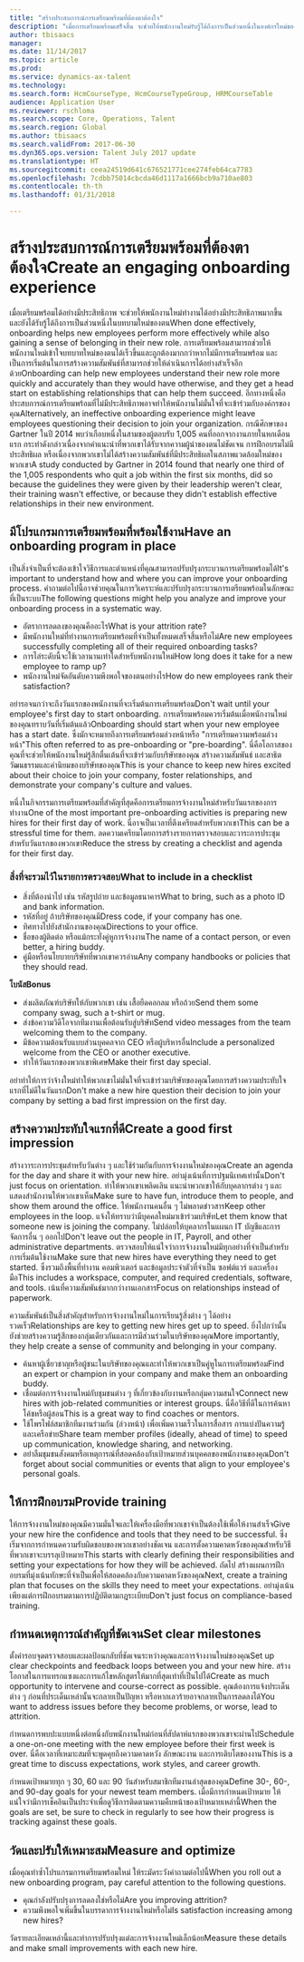 ```yaml
---
title: "สร้างประสบการณ์การเตรียมพร้อมที่ต้องตาต้องใจ"
description: "เมื่อการเตรียมพร้อมเสร็จสิ้น จะช่วยให้พนักงานใหม่รับรู้ได้ถึงการเป็นส่วนหนึ่งในองค์กรใหม่ของตน"
author: tbisaacs
manager: 
ms.date: 11/14/2017
ms.topic: article
ms.prod: 
ms.service: dynamics-ax-talent
ms.technology: 
ms.search.form: HcmCourseType, HcmCourseTypeGroup, HRMCourseTable
audience: Application User
ms.reviewer: rschloma
ms.search.scope: Core, Operations, Talent
ms.search.region: Global
ms.author: tbisaacs
ms.search.validFrom: 2017-06-30
ms.dyn365.ops.version: Talent July 2017 update
ms.translationtype: HT
ms.sourcegitcommit: ceea24519d641c676521771cee274feb64ca7783
ms.openlocfilehash: 7cdbb75014cbcda46d1117a1666bcb9a710ae803
ms.contentlocale: th-th
ms.lasthandoff: 01/31/2018

---
```


# <a name="create-an-engaging-onboarding-experience"></a><span data-ttu-id="48815-103">สร้างประสบการณ์การเตรียมพร้อมที่ต้องตาต้องใจ</span><span class="sxs-lookup"><span data-stu-id="48815-103">Create an engaging onboarding experience</span></span>

<span data-ttu-id="48815-104">เมื่อเตรียมพร้อมได้อย่างมีประสิทธิภาพ จะช่วยให้พนักงานใหม่ทำงานได้อย่างมีประสิทธิภาพมากขึ้น และยังได้รับรู้ได้ถึงการเป็นส่วนหนึ่งในบทบามใหม่ของตน</span><span class="sxs-lookup"><span data-stu-id="48815-104">When done effectively, onboarding helps new employees perform more effectively while also gaining a sense of belonging in their new role.</span></span> <span data-ttu-id="48815-105">การเตรียมพร้อมสามารถช่วยให้พนักงานใหม่เข้าใจบทบาทใหม่ของตนได้เร็วขึ้นและถูกต้องมากกว่าหากไม่มีการเตรียมพร้อม และเป็นการเริ่มต้นในการสร้างความสัมพันธ์ที่สามารถช่วยให้ดำเนินการได้อย่างสำเร็จอีกด้วย</span><span class="sxs-lookup"><span data-stu-id="48815-105">Onboarding can help new employees understand their new role more quickly and accurately than they would have otherwise, and they get a head start on establishing relationships that can help them succeed.</span></span> <span data-ttu-id="48815-106">อีกทางหนึ่งคือ ประสบการณ์การเตรียมพร้อมที่ไม่มีประสิทธิภาพอาจทำให้พนักงานไม่มั่นใจที่จะเข้าร่วมกับองค์กรของคุณ</span><span class="sxs-lookup"><span data-stu-id="48815-106">Alternatively, an ineffective onboarding experience might leave employees questioning their decision to join your organization.</span></span> <span data-ttu-id="48815-107">กรณีศึกษาของ Gartner ในปี 2014 พบว่าเกือบหนึ่งในสามของผู้ตอบรับ 1,005 คนที่ออกจากงานภายในหกเดือนแรก กระทำดังกล่าวเนื่องจากคำแนะนำที่พวกเขาได้รับจากความผู้นำของตนไม่ชัดเจน การฝึกอบรมไม่มีประสิทธิผล หรือเนื่องจากพวกเขาไม่ได้สร้างความสัมพันธ์ที่มีประสิทธิผลในสภาพแวดล้อมใหม่ของพวกเขา</span><span class="sxs-lookup"><span data-stu-id="48815-107">A study conducted by Gartner in 2014 found that nearly one third of the 1,005 respondents who quit a job within the first six months, did so because the guidelines they were given by their leadership weren't clear, their training wasn't effective, or because they didn't establish effective relationships in their new environment.</span></span>

## <a name="have-an-onboarding-program-in-place"></a><span data-ttu-id="48815-108">มีโปรแกรมการเตรียมพร้อมที่พร้อมใช้งาน</span><span class="sxs-lookup"><span data-stu-id="48815-108">Have an onboarding program in place</span></span>
<span data-ttu-id="48815-109">เป็นสิ่งจำเป็นที่จะต้องเข้าใจวิธีการและตำแหน่งที่คุณสามารถปรับปรุงกระบวนการเตรียมพร้อมได้</span><span class="sxs-lookup"><span data-stu-id="48815-109">It's important to understand how and where you can improve your onboarding process.</span></span> <span data-ttu-id="48815-110">คำถามต่อไปนี้อาจช่วยคุณในการวิเคราะห์และปรับปรุงกระบวนการเตรียมพร้อมในลักษณะที่เป็นระบบ</span><span class="sxs-lookup"><span data-stu-id="48815-110">The following questions might help you analyze and improve your onboarding process in a systematic way.</span></span>

- <span data-ttu-id="48815-111">อัตราการลดลงของคุณคืออะไร</span><span class="sxs-lookup"><span data-stu-id="48815-111">What is your attrition rate?</span></span>
- <span data-ttu-id="48815-112">มีพนักงานใหม่ที่ทำงานการเตรียมพร้อมที่จำเป็นทั้งหมดเสร็จสิ้นหรือไม่</span><span class="sxs-lookup"><span data-stu-id="48815-112">Are new employees successfully completing all of their required onboarding tasks?</span></span>
- <span data-ttu-id="48815-113">การไล่ระดับนี้จะใช้เวลานานเท่าใดสำหรับพนักงานใหม่</span><span class="sxs-lookup"><span data-stu-id="48815-113">How long does it take for a new employee to ramp up?</span></span>
- <span data-ttu-id="48815-114">พนักงานใหม่จัดอันดับความพึงพอใจของตนอย่างไร</span><span class="sxs-lookup"><span data-stu-id="48815-114">How do new employees rank their satisfaction?</span></span>

<span data-ttu-id="48815-115">อย่ารอจนกว่าจะถึงวันแรกของพนักงานที่จะเริ่มต้นการเตรียมพร้อม</span><span class="sxs-lookup"><span data-stu-id="48815-115">Don't wait until your employee's first day to start onboarding.</span></span> <span data-ttu-id="48815-116">การเตรียมพร้อมควรเริ่มต้นเมื่อพนักงานใหม่ของคุณทราบวันที่เริ่มต้นแล้ว</span><span class="sxs-lookup"><span data-stu-id="48815-116">Onboarding should start when your new employee has a start date.</span></span> <span data-ttu-id="48815-117">ซึ่งมักจะหมายถึงการเตรียมพร้อมล่วงหน้าหรือ "การเตรียมความพร้อมล่วงหน้า"</span><span class="sxs-lookup"><span data-stu-id="48815-117">This often referred to as pre-onboarding or "pre-boarding".</span></span> <span data-ttu-id="48815-118">นี่คือโอกาสของคุณที่จะช่วยให้พนักงานใหม่รู้สึกตื่นเต้นที่จะเข้าร่วมกับบริษัทของคุณ สร้างความสัมพันธ์ และสาธิตวัฒนธรรมและค่านิยมของบริษัทของคุณ</span><span class="sxs-lookup"><span data-stu-id="48815-118">This is your chance to keep new hires excited about their choice to join your company, foster relationships, and demonstrate your company's culture and values.</span></span>

<span data-ttu-id="48815-119">หนึ่งในกิจกรรมการเตรียมพร้อมที่สำคัญที่สุดคือการเตรียมการจ้างงานใหม่สำหรับวันแรกของการทำงาน</span><span class="sxs-lookup"><span data-stu-id="48815-119">One of the most important pre-onboarding activities is preparing new hires for their first day of work.</span></span> <span data-ttu-id="48815-120">นี่อาจเป็นเวลาที่ตึงเครียดสำหรับพวกเขา</span><span class="sxs-lookup"><span data-stu-id="48815-120">This can be a stressful time for them.</span></span> <span data-ttu-id="48815-121">ลดความเครียมโดยการสร้างรายการตรวจสอบและวาระการประชุมสำหรับวันแรกของพวกเขา</span><span class="sxs-lookup"><span data-stu-id="48815-121">Reduce the stress by creating a checklist and agenda for their first day.</span></span>

### <a name="what-to-include-in-a-checklist"></a><span data-ttu-id="48815-122">สิ่งที่จะรวมไว้ในรายการตรวจสอบ</span><span class="sxs-lookup"><span data-stu-id="48815-122">What to include in a checklist</span></span>

- <span data-ttu-id="48815-123">สิ่งที่ต้องนำไป เช่น รหัสรูปถ่าย และข้อมูลธนาคาร</span><span class="sxs-lookup"><span data-stu-id="48815-123">What to bring, such as a photo ID and bank information.</span></span>
- <span data-ttu-id="48815-124">รหัสที่อยู่ ถ้าบริษัทของคุณมี</span><span class="sxs-lookup"><span data-stu-id="48815-124">Dress code, if your company has one.</span></span>
- <span data-ttu-id="48815-125">ทิศทางไปยังสำนักงานของคุณ</span><span class="sxs-lookup"><span data-stu-id="48815-125">Directions to your office.</span></span>
- <span data-ttu-id="48815-126">ชื่อของผู้ติดต่อ หรือแม้กระทั่งคู่หูการจ้างงาน</span><span class="sxs-lookup"><span data-stu-id="48815-126">The name of a contact person, or even better, a hiring buddy.</span></span>
- <span data-ttu-id="48815-127">คู่มือหรือนโยบายบริษัทที่พวกเขาควรอ่าน</span><span class="sxs-lookup"><span data-stu-id="48815-127">Any company handbooks or policies that they should read.</span></span>

<span data-ttu-id="48815-128">**โบนัส**</span><span class="sxs-lookup"><span data-stu-id="48815-128">**Bonus**</span></span>

- <span data-ttu-id="48815-129">ส่งผลิตภัณฑ์บริษัทให้กับพวกเขา เช่น เสื้อยืดคอกลม หรือถ้วย</span><span class="sxs-lookup"><span data-stu-id="48815-129">Send them some company swag, such a t-shirt or mug.</span></span>
- <span data-ttu-id="48815-130">ส่งข้อความวิดีโอจากทีมงานเพื่อต้อนรับสู่บริษัท</span><span class="sxs-lookup"><span data-stu-id="48815-130">Send video messages from the team welcoming them to the company.</span></span>
- <span data-ttu-id="48815-131">มีข้อความต้อนรับแบบส่วนบุคคลจาก CEO หรือผู้บริหารอื่น</span><span class="sxs-lookup"><span data-stu-id="48815-131">Include a personalized welcome from the CEO or another executive.</span></span>
- <span data-ttu-id="48815-132">ทำให้วันแรกของพวกเขาพิเศษ</span><span class="sxs-lookup"><span data-stu-id="48815-132">Make their first day special.</span></span>

<span data-ttu-id="48815-133">อย่าทำให้การว่าจ้างใหม่ทำให้พวกเขาไม่มั่นใจที่จะเข้าร่วมบริษัทของคุณโดยการสร้างความประทับใจแรกที่ไม่ดีในวันแรก</span><span class="sxs-lookup"><span data-stu-id="48815-133">Don't make a new hire question their decision to join your company by setting a bad first impression on the first day.</span></span>

## <a name="create-a-good-first-impression"></a><span data-ttu-id="48815-134">สร้างความประทับใจแรกที่ดี</span><span class="sxs-lookup"><span data-stu-id="48815-134">Create a good first impression</span></span>

<span data-ttu-id="48815-135">สร้างวาระการประชุมสำหรับวันต่าง ๆ และใช้ร่วมกันกับการจ้างงานใหม่ของคุณ</span><span class="sxs-lookup"><span data-stu-id="48815-135">Create an agenda for the day and share it with your new hire.</span></span> <span data-ttu-id="48815-136">อย่ามุ่งเน้นที่การปฐมนิเทศเท่านั้น</span><span class="sxs-lookup"><span data-stu-id="48815-136">Don't just focus on orientation.</span></span> <span data-ttu-id="48815-137">ทำให้พวกเขาเพลิดเลิน แนะนำพวกเขาให้กับบุคลากรต่าง ๆ และแสดงสำนักงานให้พวกเขาเห็น</span><span class="sxs-lookup"><span data-stu-id="48815-137">Make sure to have fun, introduce them to people, and show them around the office.</span></span> <span data-ttu-id="48815-138">ให้พนักงานคนอื่น ๆ ไม่พลาดข่าวสาร</span><span class="sxs-lookup"><span data-stu-id="48815-138">Keep other employees in the loop.</span></span> <span data-ttu-id="48815-139">แจ้งให้ทราบว่ามีบุคคลใหม่มาเข้าร่วมบริษัท</span><span class="sxs-lookup"><span data-stu-id="48815-139">Let them know that someone new is joining the company.</span></span> <span data-ttu-id="48815-140">ไม่ปล่อยให้บุคลากรในแผนก IT บัญชีและการจัดการอื่น ๆ ออกไป</span><span class="sxs-lookup"><span data-stu-id="48815-140">Don't leave out the people in IT, Payroll, and other administrative departments.</span></span> <span data-ttu-id="48815-141">ตรวจสอบให้แน่ใจว่าการจ้างงานใหม่มีทุกอย่างที่จำเป็นสำหรับการเริ่มต้นใช้งาน</span><span class="sxs-lookup"><span data-stu-id="48815-141">Make sure that new hires have everything they need to get started.</span></span> <span data-ttu-id="48815-142">ซึ่งรวมถึงพื้นที่ทำงาน คอมพิวเตอร์ และข้อมูลประจำตัวที่จำเป็น ซอฟต์แวร์ และเครื่องมือ</span><span class="sxs-lookup"><span data-stu-id="48815-142">This includes a workspace, computer, and required credentials, software, and tools.</span></span> <span data-ttu-id="48815-143">เน้นที่ความสัมพันธ์มากกว่างานเอกสาร</span><span class="sxs-lookup"><span data-stu-id="48815-143">Focus on relationships instead of paperwork.</span></span>

<span data-ttu-id="48815-144">ความสัมพันธ์เป็นสิ่งสำคัญสำหรับการจ้างงานใหม่ในการเรียนรู้สิ่งต่าง ๆ ได้อย่างรวดเร็ว</span><span class="sxs-lookup"><span data-stu-id="48815-144">Relationships are key to getting new hires get up to speed.</span></span> <span data-ttu-id="48815-145">ยิ่งไปกว่านั้น ยังช่วยสร้างความรู้สึกของกลุ่มเดียวกันและการมีส่วนร่วมในบริษัทของคุณ</span><span class="sxs-lookup"><span data-stu-id="48815-145">More importantly, they help create a sense of community and belonging in your company.</span></span>

- <span data-ttu-id="48815-146">ค้นหาผู้เชี่ยวชาญหรือผู้ชนะในบริษัทของคุณและทำให้พวกเขาเป็นคู่หูในการเตรียมพร้อม</span><span class="sxs-lookup"><span data-stu-id="48815-146">Find an expert or champion in your company and make them an onboarding buddy.</span></span>
- <span data-ttu-id="48815-147">เชื่อมต่อการจ้างงานใหม่กับชุมชนต่าง ๆ ที่เกี่ยวข้องกับงานหรือกลุ่มความสนใจ</span><span class="sxs-lookup"><span data-stu-id="48815-147">Connect new hires with job-related communities or interest groups.</span></span> <span data-ttu-id="48815-148">นี่คือวิธีที่ดีในการค้นหาโค้ชหรือผู้สอน</span><span class="sxs-lookup"><span data-stu-id="48815-148">This is a great way to find coaches or mentors.</span></span>
- <span data-ttu-id="48815-149">ใช้โพรไฟล์สมาชิกทีมงานร่วมกัน (ล่วงหน้า) เพื่อเพิ่มความเร็วในการสื่อสาร การแบ่งปันความรู้ และเครือข่าย</span><span class="sxs-lookup"><span data-stu-id="48815-149">Share team member profiles (ideally, ahead of time) to speed up communication, knowledge sharing, and networking.</span></span>
- <span data-ttu-id="48815-150">อย่าลืมชุมชนสังคมหรือเหตุการณ์ที่สอดคล้องกับเป้าหมายส่วนบุคคลของพนักงานของคุณ</span><span class="sxs-lookup"><span data-stu-id="48815-150">Don't forget about social communities or events that align to your employee's personal goals.</span></span>

## <a name="provide-training"></a><span data-ttu-id="48815-151">ให้การฝึกอบรม</span><span class="sxs-lookup"><span data-stu-id="48815-151">Provide training</span></span>

<span data-ttu-id="48815-152">ให้การจ้างงานใหม่ของคุณมีความมั่นใจและให้เครื่องมือที่พวกเขาจำเป็นต้องใช้เพื่อให้งานสำเร็จ</span><span class="sxs-lookup"><span data-stu-id="48815-152">Give your new hire the confidence and tools that they need to be successful.</span></span> <span data-ttu-id="48815-153">ซึ่งเริ่มจากการกำหนดความรับผิดชอบของพวกเขาอย่างชัดเจน และการตั้งความคาดหวังของคุณสำหรับวิธีที่พวกเขาจะบรรลุเป้าหมาย</span><span class="sxs-lookup"><span data-stu-id="48815-153">This starts with clearly defining their responsibilities and setting your expectations for how they will be achieved.</span></span> <span data-ttu-id="48815-154">ถัดไป สร้างแผนการฝึกอบรมที่มุ่งเน้นทักษะที่จำเป็นเพื่อให้สอดคล้องกับความคาดหวังของคุณ</span><span class="sxs-lookup"><span data-stu-id="48815-154">Next, create a training plan that focuses on the skills they need to meet your expectations.</span></span> <span data-ttu-id="48815-155">อย่ามุ่งเน้นเพียงแต่การฝึกอบรมตามการปฏิบัติตามกฎระเบียบ</span><span class="sxs-lookup"><span data-stu-id="48815-155">Don't just focus on compliance-based training.</span></span>

## <a name="set-clear-milestones"></a><span data-ttu-id="48815-156">กำหนดเหตุการณ์สำคัญที่ชัดเจน</span><span class="sxs-lookup"><span data-stu-id="48815-156">Set clear milestones</span></span>

<span data-ttu-id="48815-157">ตั้งค่ารอบจุดตรวจสอบและผลป้อนกลับที่ชัดเจนระหว่างคุณและการจ้างงานใหม่ของคุณ</span><span class="sxs-lookup"><span data-stu-id="48815-157">Set up clear checkpoints and feedback loops between you and your new hire.</span></span> <span data-ttu-id="48815-158">สร้างโอกาสในการแทรกแซงและการแก้ไขหลักสูตรให้มากที่สุดเท่าที่เป็นไปได้</span><span class="sxs-lookup"><span data-stu-id="48815-158">Create as much opportunity to intervene and course-correct as possible.</span></span> <span data-ttu-id="48815-159">คุณต้องการแจ้งประเด็นต่าง ๆ ก่อนที่ประเด็นเหล่านั้นจะกลายเป็นปัญหา หรือหากเลวร้ายอาจกลายเป็นการลดลงได้</span><span class="sxs-lookup"><span data-stu-id="48815-159">You want to address issues before they become problems, or worse, lead to attrition.</span></span>

<span data-ttu-id="48815-160">กำหนดการพบปะแบบหนึ่งต่อหนึ่งกับพนักงานใหม่ก่อนที่สัปดาห์แรกของพวกเขาจะผ่านไป</span><span class="sxs-lookup"><span data-stu-id="48815-160">Schedule a one-on-one meeting with the new employee before their first week is over.</span></span> <span data-ttu-id="48815-161">นี่คือเวลาที่เหมาะสมที่จะพูดคุยถึงความคาดหวัง ลักษณะงาน และการเติบโตของงาน</span><span class="sxs-lookup"><span data-stu-id="48815-161">This is a great time to discuss expectations, work styles, and career growth.</span></span>

<span data-ttu-id="48815-162">กำหนดเป้าหมายทุก ๆ 30, 60 และ 90 วันสำหรับสมาชิกทีมงานล่าสุดของคุณ</span><span class="sxs-lookup"><span data-stu-id="48815-162">Define 30-, 60-, and 90-day goals for your newest team members.</span></span> <span data-ttu-id="48815-163">เมื่อมีการกำหนดเป้าหมาย ให้แน่ใจว่ามีการเช็คอินเป็นประจำเพื่อดูวิธีการติดตามความคืบหน้าของเป้าหมายเหล่านี้</span><span class="sxs-lookup"><span data-stu-id="48815-163">When the goals are set, be sure to check in regularly to see how their progress is tracking against these goals.</span></span>

## <a name="measure-and-optimize"></a><span data-ttu-id="48815-164">วัดและปรับให้เหมาะสม</span><span class="sxs-lookup"><span data-stu-id="48815-164">Measure and optimize</span></span>

<span data-ttu-id="48815-165">เมื่อคุณทำซ้ำโปรแกรมการเตรียมพร้อมใหม่ ให้ระมัดระวังคำถามต่อไปนี้</span><span class="sxs-lookup"><span data-stu-id="48815-165">When you roll out a new onboarding program, pay careful attention to the following questions.</span></span> 

- <span data-ttu-id="48815-166">คุณกำลังปรับปรุงการลดลงใช่หรือไม่</span><span class="sxs-lookup"><span data-stu-id="48815-166">Are you improving attrition?</span></span>
- <span data-ttu-id="48815-167">ความพึงพอใจเพิ่มขึ้นในบรรดาการจ้างงานใหม่หรือไม่</span><span class="sxs-lookup"><span data-stu-id="48815-167">Is satisfaction increasing among new hires?</span></span> 

<span data-ttu-id="48815-168">วัดรายละเอียดเหล่านี้และทำการปรับปรุงแต่ละการจ้างงานใหม่เล็กน้อย</span><span class="sxs-lookup"><span data-stu-id="48815-168">Measure these details and make small improvements with each new hire.</span></span>


